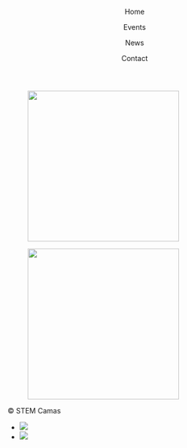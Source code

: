   
<html>
<head>
  <meta charset="utf-8"/>
  <link rel="stylesheet" href="https://maxcdn.bootstrapcdn.com/bootstrap/3.3.6/css/bootstrap.min.css" integrity="sha384-1q8mTJOASx8j1Au+a5WDVnPi2lkFfwwEAa8hDDdjZlpLegxhjVME1fgjWPGmkzs7" crossorigin="anonymous">
  <link href='https://fonts.googleapis.com/css?family=Roboto:300,400,700' rel='stylesheet' type='text/css'>
  <link rel="stylesheet" type="text/css" href="main.css">
</head>
<body>
  <header class="container">
    <div class="row">
      <nav class="col-sm-12 text-right">
        <p>Home</p>
        <p>Events</p>
        <p>News</p>
        <p>Contact</p>
      </nav>
    </div>
    </header>
 <body>
    <section class="container">
        <figure class="col-sm-4">
         <img src="https://3zjc852t4swp1lmezl171oga-wpengine.netdna-ssl.com/wp-content/uploads/2017/01/GWC-logo_2016-on-navy.jpg" height="300px">
       </figure>
       <figure class="col-sm-2">
       </figure>
       <figure class="col-sm-4">
        <img src="https://desenio.com/bilder/artiklar/zoom/8449_2.jpg" height="300px">
       </figure>
       <figure class="col-sm-2">
       </figure>
       </section>
   <footer class="container">
    <div class="row">
      <p class="col-sm-4">&copy; STEM Camas</p>
      <ul class="col-sm-8">
        <li class="col-sm-1">  <a href="https://www.instagram.com/girlswhocode/"><img src="https://s3.amazonaws.com/codecademy-content/projects/make-a-website/lesson-4/instagram.svg"></a> </li>
        <li class="col-sm-1"> <a href="https://sites.google.com/view/camasgirlswhocode/homeabout"><img src="https://s3.amazonaws.com/codecademy-content/projects/make-a-website/lesson-4/medium.svg"></a> </li>
      </ul>
    </div>
  </footer>
